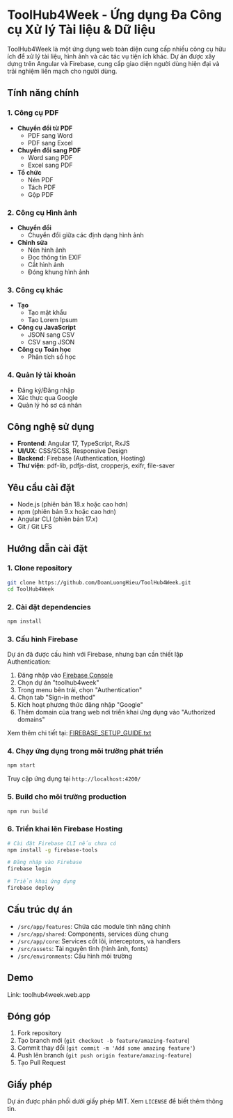 # ToolHub4Week - Ứng dụng Đa Công cụ Xử lý Tài liệu & Dữ liệu

ToolHub4Week là một ứng dụng web toàn diện cung cấp nhiều công cụ hữu ích để xử lý tài liệu, hình ảnh và các tác vụ tiện ích khác. Dự án được xây dựng trên Angular và Firebase, cung cấp giao diện người dùng hiện đại và trải nghiệm liền mạch cho người dùng.

## Tính năng chính

### 1. Công cụ PDF
- **Chuyển đổi từ PDF**
  - PDF sang Word
  - PDF sang Excel
- **Chuyển đổi sang PDF**
  - Word sang PDF
  - Excel sang PDF
- **Tổ chức**
  - Nén PDF
  - Tách PDF
  - Gộp PDF

### 2. Công cụ Hình ảnh
- **Chuyển đổi**
  - Chuyển đổi giữa các định dạng hình ảnh
- **Chỉnh sửa**
  - Nén hình ảnh
  - Đọc thông tin EXIF
  - Cắt hình ảnh
  - Đóng khung hình ảnh

### 3. Công cụ khác
- **Tạo**
  - Tạo mật khẩu
  - Tạo Lorem Ipsum
- **Công cụ JavaScript**
  - JSON sang CSV
  - CSV sang JSON
- **Công cụ Toán học**
  - Phân tích số học

### 4. Quản lý tài khoản
- Đăng ký/Đăng nhập
- Xác thực qua Google
- Quản lý hồ sơ cá nhân

## Công nghệ sử dụng

- **Frontend**: Angular 17, TypeScript, RxJS
- **UI/UX**: CSS/SCSS, Responsive Design
- **Backend**: Firebase (Authentication, Hosting)
- **Thư viện**: pdf-lib, pdfjs-dist, cropperjs, exifr, file-saver

## Yêu cầu cài đặt

- Node.js (phiên bản 18.x hoặc cao hơn)
- npm (phiên bản 9.x hoặc cao hơn)
- Angular CLI (phiên bản 17.x)
- Git / Git LFS

## Hướng dẫn cài đặt

### 1. Clone repository
```bash
git clone https://github.com/DoanLuongHieu/ToolHub4Week.git
cd ToolHub4Week
```

### 2. Cài đặt dependencies
```bash
npm install
```

### 3. Cấu hình Firebase

Dự án đã được cấu hình với Firebase, nhưng bạn cần thiết lập Authentication:

1. Đăng nhập vào [Firebase Console](https://console.firebase.google.com/)
2. Chọn dự án "toolhub4week"
3. Trong menu bên trái, chọn "Authentication"
4. Chọn tab "Sign-in method"
5. Kích hoạt phương thức đăng nhập "Google"
6. Thêm domain của trang web nơi triển khai ứng dụng vào "Authorized domains"

Xem thêm chi tiết tại: [FIREBASE_SETUP_GUIDE.txt](./src/FIREBASE_SETUP_GUIDE.txt)

### 4. Chạy ứng dụng trong môi trường phát triển
```bash
npm start
```
Truy cập ứng dụng tại `http://localhost:4200/`

### 5. Build cho môi trường production
```bash
npm run build
```

### 6. Triển khai lên Firebase Hosting
```bash
# Cài đặt Firebase CLI nếu chưa có
npm install -g firebase-tools

# Đăng nhập vào Firebase
firebase login

# Triển khai ứng dụng
firebase deploy
```

## Cấu trúc dự án

- `/src/app/features`: Chứa các module tính năng chính
- `/src/app/shared`: Components, services dùng chung
- `/src/app/core`: Services cốt lõi, interceptors, và handlers
- `/src/assets`: Tài nguyên tĩnh (hình ảnh, fonts)
- `/src/environments`: Cấu hình môi trường

## Demo

Link: toolhub4week.web.app

## Đóng góp

1. Fork repository
2. Tạo branch mới (`git checkout -b feature/amazing-feature`)
3. Commit thay đổi (`git commit -m 'Add some amazing feature'`)
4. Push lên branch (`git push origin feature/amazing-feature`)
5. Tạo Pull Request

## Giấy phép

Dự án được phân phối dưới giấy phép MIT. Xem `LICENSE` để biết thêm thông tin.

